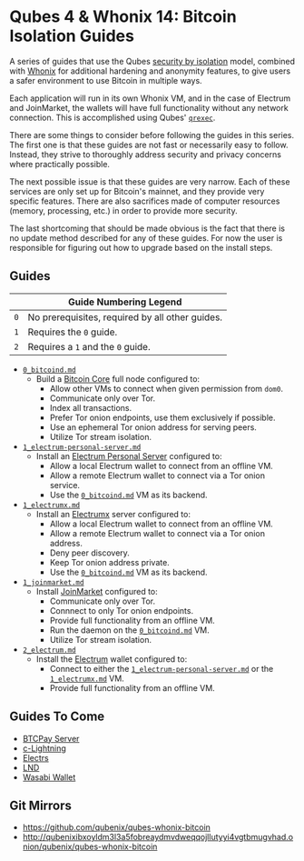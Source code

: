 # Qubes 4 & Whonix 14: Bitcoin Isolation Guides
A series of guides that use the Qubes [security by isolation](https://www.qubes-os.org/security/goals/) model, combined with [Whonix](https://www.whonix.org) for additional hardening and anonymity features, to give users a safer environment to use Bitcoin in multiple ways.

Each application will run in its own Whonix VM, and in the case of Electrum and JoinMarket, the wallets will have full functionality without any network connection. This is accomplished using Qubes' [`qrexec`](https://www.qubes-os.org/doc/qrexec3/).

There are some things to consider before following the guides in this series. The first one is that these guides are not fast or necessarily easy to follow. Instead, they strive to thoroughly address security and privacy concerns where practically possible.

The next possible issue is that these guides are very narrow. Each of these services are only set up for Bitcoin's mainnet, and they provide very specific features. There are also sacrifices made of computer resources (memory, processing, etc.) in order to provide more security.

The last shortcoming that should be made obvious is the fact that there is no update method described for any of these guides. For now the user is responsible for figuring out how to upgrade based on the install steps.
## Guides
|   | Guide Numbering Legend                         |
|---|------------------------------------------------|
|`0`| No prerequisites, required by all other guides.|
|`1`| Requires the `0` guide.                        |
|`2`| Requires a `1` and the `0` guide.              |
- [`0_bitcoind.md`](https://github.com/qubenix/qubes-whonix-bitcoin/blob/master/0_bitcoind.md)
  - Build a [Bitcoin Core](https://github.com/bitcoin/bitcoin) full node configured to:
    - Allow other VMs to connect when given permission from `dom0`.
    - Communicate only over Tor.
    - Index all transactions.
    - Prefer Tor onion endpoints, use them exclusively if possible.
    - Use an ephemeral Tor onion address for serving peers.
    - Utilize Tor stream isolation.
- [`1_electrum-personal-server.md`](https://github.com/qubenix/qubes-whonix-bitcoin/blob/master/1_electrum-personal-server.md)
  - Install an [Electrum Personal Server](https://github.com/chris-belcher/electrum-personal-server) configured to:
    - Allow a local Electrum wallet to connect from an offline VM.
    - Allow a remote Electrum wallet to connect via a Tor onion service.
    - Use the [`0_bitcoind.md`](https://github.com/qubenix/qubes-whonix-bitcoin/blob/master/0_bitcoind.md) VM as its backend.
- [`1_electrumx.md`](https://github.com/qubenix/qubes-whonix-bitcoin/blob/master/1_electrumx.md)
  - Install an [Electrumx](https://github.com/kyuupichan/electrumx) server configured to:
    - Allow a local Electrum wallet to connect from an offline VM.
    - Allow a remote Electrum wallet to connect via a Tor onion address.
    - Deny peer discovery.
    - Keep Tor onion address private.
    - Use the [`0_bitcoind.md`](https://github.com/qubenix/qubes-whonix-bitcoin/blob/master/0_bitcoind.md) VM as its backend.
- [`1_joinmarket.md`](https://github.com/qubenix/qubes-whonix-bitcoin/blob/master/1_joinmarket.md)
  - Install [JoinMarket](https://github.com/JoinMarket-Org/joinmarket-clientserver) configured to:
    - Communicate only over Tor.
    - Connnect to only Tor onion endpoints.
    - Provide full functionality from an offline VM.
    - Run the daemon on the [`0_bitcoind.md`](https://github.com/qubenix/qubes-whonix-bitcoin/blob/master/0_bitcoind.md) VM.
    - Utilize Tor stream isolation.
- [`2_electrum.md`](https://github.com/qubenix/qubes-whonix-bitcoin/blob/master/2_electrum.md)
  - Install the [Electrum](https://electrum.org) wallet configured to:
    - Connect to either the [`1_electrum-personal-server.md`](https://github.com/qubenix/qubes-whonix-bitcoin/blob/master/1_electrum-personal-server.md) or the [`1_electrumx.md`](https://github.com/qubenix/qubes-whonix-bitcoin/blob/master/1_electrumx.md) VM.
    - Provide full functionality from an offline VM.

## Guides To Come
- [BTCPay Server](https://github.com/btcpayserver/btcpayserver)
- [c-Lightning](https://github.com/ElementsProject/lightning)
- [Electrs](https://github.com/romanz/electrs)
- [LND](https://github.com/LightningNetwork/lnd)
- [Wasabi Wallet](https://github.com/zkSNACKs/WalletWasabi)

## Git Mirrors
- https://github.com/qubenix/qubes-whonix-bitcoin
- http://qubenixibxoyldm3l3a5fobreaydmvdweqqojllutyyi4vgtbmugvhad.onion/qubenix/qubes-whonix-bitcoin
